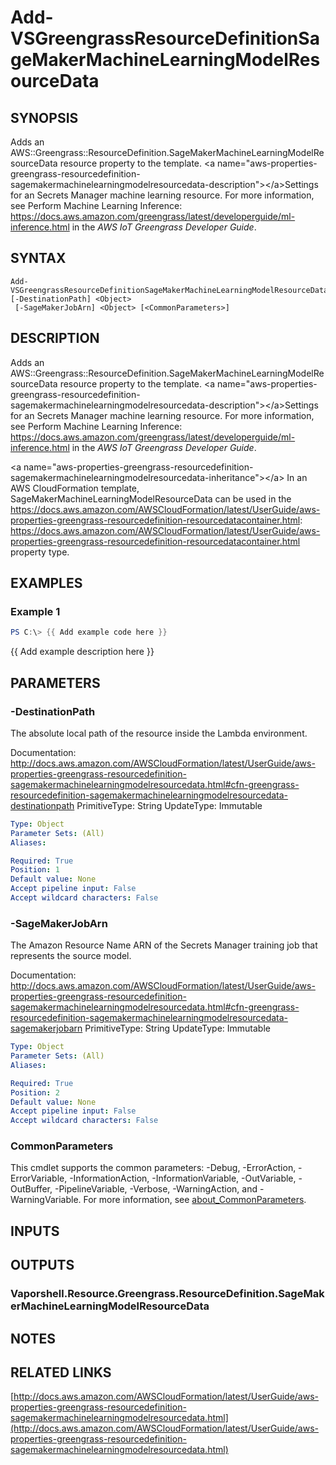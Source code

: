 # Add-VSGreengrassResourceDefinitionSageMakerMachineLearningModelResourceData

## SYNOPSIS
Adds an AWS::Greengrass::ResourceDefinition.SageMakerMachineLearningModelResourceData resource property to the template.
\<a name="aws-properties-greengrass-resourcedefinition-sagemakermachinelearningmodelresourcedata-description"\>\</a\>Settings for an Secrets Manager machine learning resource.
For more information, see Perform Machine Learning Inference: https://docs.aws.amazon.com/greengrass/latest/developerguide/ml-inference.html in the *AWS IoT Greengrass Developer Guide*.

## SYNTAX

```
Add-VSGreengrassResourceDefinitionSageMakerMachineLearningModelResourceData [-DestinationPath] <Object>
 [-SageMakerJobArn] <Object> [<CommonParameters>]
```

## DESCRIPTION
Adds an AWS::Greengrass::ResourceDefinition.SageMakerMachineLearningModelResourceData resource property to the template.
\<a name="aws-properties-greengrass-resourcedefinition-sagemakermachinelearningmodelresourcedata-description"\>\</a\>Settings for an Secrets Manager machine learning resource.
For more information, see Perform Machine Learning Inference: https://docs.aws.amazon.com/greengrass/latest/developerguide/ml-inference.html in the *AWS IoT Greengrass Developer Guide*.

\<a name="aws-properties-greengrass-resourcedefinition-sagemakermachinelearningmodelresourcedata-inheritance"\>\</a\> In an AWS CloudFormation template, SageMakerMachineLearningModelResourceData can be used in the https://docs.aws.amazon.com/AWSCloudFormation/latest/UserGuide/aws-properties-greengrass-resourcedefinition-resourcedatacontainer.html: https://docs.aws.amazon.com/AWSCloudFormation/latest/UserGuide/aws-properties-greengrass-resourcedefinition-resourcedatacontainer.html property type.

## EXAMPLES

### Example 1
```powershell
PS C:\> {{ Add example code here }}
```

{{ Add example description here }}

## PARAMETERS

### -DestinationPath
The absolute local path of the resource inside the Lambda environment.

Documentation: http://docs.aws.amazon.com/AWSCloudFormation/latest/UserGuide/aws-properties-greengrass-resourcedefinition-sagemakermachinelearningmodelresourcedata.html#cfn-greengrass-resourcedefinition-sagemakermachinelearningmodelresourcedata-destinationpath
PrimitiveType: String
UpdateType: Immutable

```yaml
Type: Object
Parameter Sets: (All)
Aliases:

Required: True
Position: 1
Default value: None
Accept pipeline input: False
Accept wildcard characters: False
```

### -SageMakerJobArn
The Amazon Resource Name ARN of the Secrets Manager training job that represents the source model.

Documentation: http://docs.aws.amazon.com/AWSCloudFormation/latest/UserGuide/aws-properties-greengrass-resourcedefinition-sagemakermachinelearningmodelresourcedata.html#cfn-greengrass-resourcedefinition-sagemakermachinelearningmodelresourcedata-sagemakerjobarn
PrimitiveType: String
UpdateType: Immutable

```yaml
Type: Object
Parameter Sets: (All)
Aliases:

Required: True
Position: 2
Default value: None
Accept pipeline input: False
Accept wildcard characters: False
```

### CommonParameters
This cmdlet supports the common parameters: -Debug, -ErrorAction, -ErrorVariable, -InformationAction, -InformationVariable, -OutVariable, -OutBuffer, -PipelineVariable, -Verbose, -WarningAction, and -WarningVariable. For more information, see [about_CommonParameters](http://go.microsoft.com/fwlink/?LinkID=113216).

## INPUTS

## OUTPUTS

### Vaporshell.Resource.Greengrass.ResourceDefinition.SageMakerMachineLearningModelResourceData
## NOTES

## RELATED LINKS

[http://docs.aws.amazon.com/AWSCloudFormation/latest/UserGuide/aws-properties-greengrass-resourcedefinition-sagemakermachinelearningmodelresourcedata.html](http://docs.aws.amazon.com/AWSCloudFormation/latest/UserGuide/aws-properties-greengrass-resourcedefinition-sagemakermachinelearningmodelresourcedata.html)

